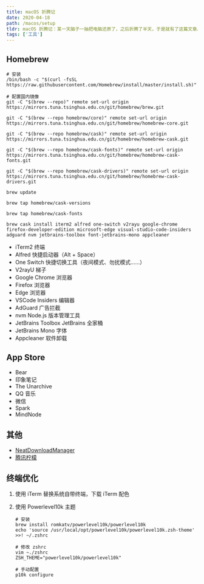 ```yaml
---
title: macOS 折腾记
date: 2020-04-18
path: /macos/setup
tldr: macOS 折腾记：某一天脑子一抽把电脑还原了，之后折腾了半天，于是就有了这篇文章。
tags: ['工具']
---
```


## Homebrew

```shell
# 安装
/bin/bash -c "$(curl -fsSL https://raw.githubusercontent.com/Homebrew/install/master/install.sh)"

# 配置国内镜像
git -C "$(brew --repo)" remote set-url origin https://mirrors.tuna.tsinghua.edu.cn/git/homebrew/brew.git

git -C "$(brew --repo homebrew/core)" remote set-url origin https://mirrors.tuna.tsinghua.edu.cn/git/homebrew/homebrew-core.git

git -C "$(brew --repo homebrew/cask)" remote set-url origin https://mirrors.tuna.tsinghua.edu.cn/git/homebrew/homebrew-cask.git

git -C "$(brew --repo homebrew/cask-fonts)" remote set-url origin https://mirrors.tuna.tsinghua.edu.cn/git/homebrew/homebrew-cask-fonts.git

git -C "$(brew --repo homebrew/cask-drivers)" remote set-url origin https://mirrors.tuna.tsinghua.edu.cn/git/homebrew/homebrew-cask-drivers.git

brew update

brew tap homebrew/cask-versions

brew tap homebrew/cask-fonts

brew cask install iterm2 alfred one-switch v2rayu google-chrome firefox-developer-edition microsoft-edge visual-studio-code-insiders adguard nvm jetbrains-toolbox font-jetbrains-mono appcleaner
```

- iTerm2 终端
- Alfred 快捷启动器（Alt + Space）
- One Switch 快捷切换工具（夜间模式、勿扰模式……）
- V2rayU 梯子
- Google Chrome 浏览器
- Firefox 浏览器
- Edge 浏览器
- VSCode Insiders 编辑器
- AdGuard 广告拦截
- nvm Node.js 版本管理工具
- JetBrains Toolbox JetBrains 全家桶
- JetBrains Mono 字体
- Appcleaner 软件卸载

## App Store

- Bear
- 印象笔记
- The Unarchive
- QQ 音乐
- 微信
- Spark
- MindNode

## 其他

- [NeatDownloadManager](https://www.neatdownloadmanager.com/)
- [腾讯柠檬](https://lemon.qq.com/)

## 终端优化

1. 使用 iTerm 替换系统自带终端，下载 iTerm 配色
2. 使用 Powerlevel10k 主题

   ```shell
   # 安装
   brew install romkatv/powerlevel10k/powerlevel10k
   echo 'source /usr/local/opt/powerlevel10k/powerlevel10k.zsh-theme' >>! ~/.zshrc

   # 修改 zshrc
   vim ~./zshrc
   ZSH_THEME="powerlevel10k/powerlevel10k"

   # 手动配置
   p10k configure
   ```
